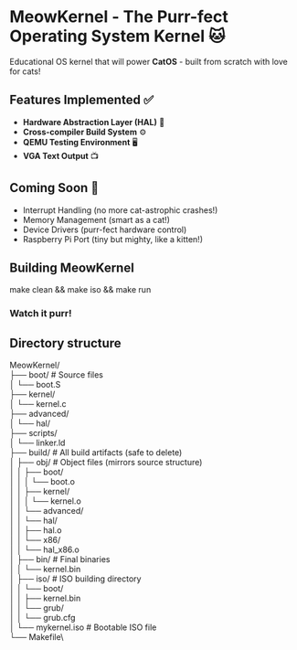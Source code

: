 # MeowKernel - The Purr-fect Operating System Kernel 🐱

Educational OS kernel that will power **CatOS** - built from scratch with love for cats!

## Features Implemented ✅
- **Hardware Abstraction Layer (HAL)** 🔧
- **Cross-compiler Build System** ⚙️
- **QEMU Testing Environment** 🖥️
- **VGA Text Output** 📺

## Coming Soon 🚧
- Interrupt Handling (no more cat-astrophic crashes!)
- Memory Management (smart as a cat!)
- Device Drivers (purr-fect hardware control)
- Raspberry Pi Port (tiny but mighty, like a kitten!)

## Building MeowKernel

make clean && make iso && make run 
### Watch it purr!

## Directory structure

MeowKernel/ \
├── boot/                    # Source files \
│   └── boot.S \
├── kernel/ \
│   └── kernel.c \
├── advanced/\
│   └── hal/\
├── scripts/\
│   └── linker.ld\
├── build/                   # All build artifacts (safe to delete) \
│   ├── obj/                 # Object files (mirrors source structure) \
│   │   ├── boot/\
│   │   │   └── boot.o\
│   │   ├── kernel/\
│   │   │   └── kernel.o\
│   │   └── advanced/\
│   │       └── hal/\
│   │           ├── hal.o\
│   │           └── x86/\
│   │               └── hal_x86.o\
│   ├── bin/                 # Final binaries\
│   │   └── kernel.bin\
│   ├── iso/                 # ISO building directory\
│   │   └── boot/\
│   │       ├── kernel.bin\
│   │       └── grub/\
│   │           └── grub.cfg\
│   └── mykernel.iso         # Bootable ISO file\
└── Makefile\

